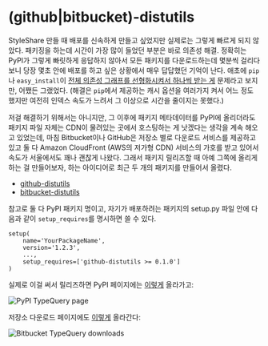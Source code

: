 (github|bitbucket)-distutils
============================

StyleShare 만들 때 배포를 신속하게 만들고 싶었지만 실제로는 그렇게 빠르게 되지 않았다. 패키징을 하는데 시간이 가장 많이 들었던 부분은 바로 의존성 해결. 정확히는 PyPI가 그렇게 빠릿하게 응답하지 않아서 모든 패키지를 다운로드하는데 몇분씩 걸리다보니 당장 몇초 안에 배포를 하고 싶은 상황에서 매우 답답했던 기억이 난다. 애초에 `pip`나 `easy_install`이 [전체 의존성 그래프를 선형화시켜서 하나씩 받는 게][1] 문제라고 보지만, 어쨌든 그랬었다. (해결은 `pip`에서 제공하는 캐시 옵션을 여러가지 켜서 어느 정도 했지만 여전히 인덱스 속도가 느려서 그 이상으로 시간을 줄이지는 못했다.)

저걸 해결하기 위해서는 아니지만, 그 이후에 패키지 메타데이터를 PyPI에 올리더라도 패키지 파일 자체는 CDN이 물려있는 곳에서 호스팅하는 게 낫겠다는 생각을 계속 해오고 있었는데, 마침 Bitbucket이나 GitHub은 저장소 별로 다운로드 서비스를 제공하고 있고 둘 다 Amazon CloudFront (AWS의 저가형 CDN) 서비스의 가호를 받고 있어서 속도가 서울에서도 꽤나 괜찮게 나왔다. 그래서 패키지 릴리즈할 때 아예 그쪽에 올리게 하는 걸 만들어보자, 하는 아이디어로 최근 두 개의 패키지를 만들어서 올렸다.

 - [github-distutils](https://github.com/dahlia/github-distutils)
 - [bitbucket-distutils](https://bitbucket.org/dahlia/bitbucket-distutils)

참고로 둘 다 PyPI 패키지 명이고, 자기가 배포하려는 패키지의 setup.py 파일 안에 다음과 같이 `setup_requires`를 명시하면 쓸 수 있다.

    setup(
        name='YourPackageName',
        version='1.2.3',
        ...,
        setup_requires=['github-distutils >= 0.1.0']
    )

실제로 이걸 써서 릴리즈하면 PyPI 페이지에는 [이렇게][2] 올라가고:

![PyPI TypeQuery page](https://i.imgur.com/iRH6y.png)

저장소 다운로드 페이지에도 [이렇게][3] 올라간다:

![Bitbucket TypeQuery downloads](https://i.imgur.com/HrIdS.png)

[1]: http://www.reddit.com/r/Python/comments/tenmz/how_can_pip_be_improved/c4lzu16
[2]: http://pypi.python.org/pypi/TypeQuery
[3]: https://bitbucket.org/dahlia/typequery/downloads
